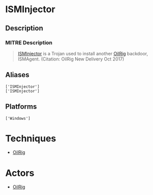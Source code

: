 
# ISMInjector

## Description

### MITRE Description

> [ISMInjector](https://attack.mitre.org/software/S0189) is a Trojan used to install another [OilRig](https://attack.mitre.org/groups/G0049) backdoor, ISMAgent. (Citation: OilRig New Delivery Oct 2017)

## Aliases

```
['ISMInjector']
['ISMInjector']
```

## Platforms

```
['Windows']
```

# Techniques


* [OilRig](../techniques/OilRig.md)


# Actors


* [OilRig](../actors/OilRig.md)

